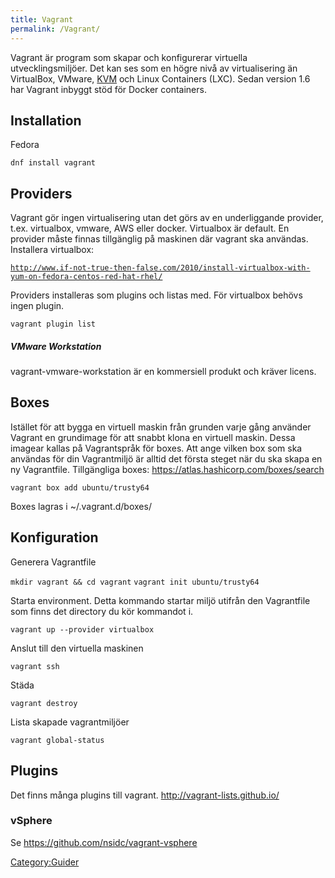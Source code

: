 ```yaml
---
title: Vagrant
permalink: /Vagrant/
---
```


Vagrant är program som skapar och konfigurerar virtuella
utvecklingsmiljöer. Det kan ses som en högre nivå av virtualisering än
VirtualBox, VMware, [KVM](/KVM "wikilink") och Linux Containers (LXC).
Sedan version 1.6 har Vagrant inbyggt stöd för Docker containers.

Installation
------------

Fedora

`dnf install vagrant `

Providers
---------

Vagrant gör ingen virtualisering utan det görs av en underliggande
provider, t.ex. virtualbox, vmware, AWS eller docker. Virtualbox är
default. En provider måste finnas tillgänglig på maskinen där vagrant
ska användas. Installera virtualbox:

[`http://www.if-not-true-then-false.com/2010/install-virtualbox-with-yum-on-fedora-centos-red-hat-rhel/`](http://www.if-not-true-then-false.com/2010/install-virtualbox-with-yum-on-fedora-centos-red-hat-rhel/)

Providers installeras som plugins och listas med. För virtualbox behövs
ingen plugin.

`vagrant plugin list`

##### VMware Workstation

vagrant-vmware-workstation är en kommersiell produkt och kräver licens.

Boxes
-----

Istället för att bygga en virtuell maskin från grunden varje gång
använder Vagrant en grundimage för att snabbt klona en virtuell maskin.
Dessa imagear kallas på Vagrantspråk för boxes. Att ange vilken box som
ska användas för din Vagrantmiljö är alltid det första steget när du ska
skapa en ny Vagrantfile. Tillgängliga boxes:
<https://atlas.hashicorp.com/boxes/search>

`vagrant box add ubuntu/trusty64 `

Boxes lagras i \~/.vagrant.d/boxes/

Konfiguration
-------------

Generera Vagrantfile

`mkdir vagrant && cd vagrant`
`vagrant init ubuntu/trusty64`

Starta environment. Detta kommando startar miljö utifrån den Vagrantfile
som finns det directory du kör kommandot i.

`vagrant up --provider virtualbox`

Anslut till den virtuella maskinen

`vagrant ssh`

Städa

`vagrant destroy`

Lista skapade vagrantmiljöer

`vagrant global-status`

Plugins
-------

Det finns många plugins till vagrant. <http://vagrant-lists.github.io/>

### vSphere

Se <https://github.com/nsidc/vagrant-vsphere>

[Category:Guider](/Category:Guider "wikilink")